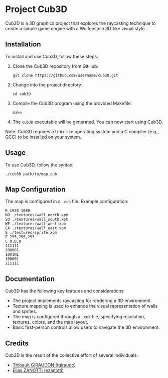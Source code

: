 # Project Cub3D

Cub3D is a 3D graphics project that explores the raycasting technique to create a simple game engine with a Wolfenstein 3D-like visual style.

## Installation

To install and use Cub3D, follow these steps:

1. Clone the Cub3D repository from GitHub:
   ```
   git clone https://github.com/username/cub3D.git
   ```

2. Change into the project directory:
   ```
   cd cub3D
   ```

3. Compile the Cub3D program using the provided Makefile:
   ```
   make
   ```

4. The `cub3D` executable will be generated. You can now start using Cub3D.

Note: Cub3D requires a Unix-like operating system and a C compiler (e.g., GCC) to be installed on your system.

## Usage

To use Cub3D, follow the syntax:

```
./cub3D path/to/map.cub
```

## Map Configuration

The map is configured in a `.cub` file. Example configuration:

```plaintext
R 1920 1080
NO ./textures/wall_north.xpm
SO ./textures/wall_south.xpm
WE ./textures/wall_west.xpm
EA ./textures/wall_east.xpm
S ./textures/sprite.xpm
F 255,255,255
C 0,0,0
111111
100001
1001N1
100001
111111
```

## Documentation

Cub3D has the following key features and considerations:

- The project implements raycasting for rendering a 3D environment.
- Texture mapping is used to enhance the visual representation of walls and sprites.
- The map is configured through a `.cub` file, specifying resolution, textures, colors, and the map layout.
- Basic first-person controls allow users to navigate the 3D environment.

## Credits

Cub3D is the result of the collective effort of several individuals:

- [Thibault GIRAUDON (tgiraudo)](https://github.com/Thib1708)
- [Elias ZANOTTI (ezanotti)](https://github.com/eliaszanotti)
